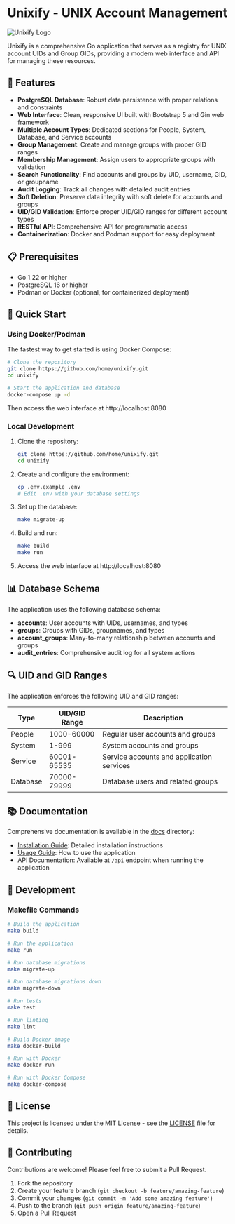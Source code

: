 # Unixify - UNIX Account Management

![Unixify Logo](https://via.placeholder.com/150x150.png?text=Unixify)

Unixify is a comprehensive Go application that serves as a registry for UNIX account UIDs and Group GIDs, providing a modern web interface and API for managing these resources.

## 🌟 Features

- **PostgreSQL Database**: Robust data persistence with proper relations and constraints
- **Web Interface**: Clean, responsive UI built with Bootstrap 5 and Gin web framework
- **Multiple Account Types**: Dedicated sections for People, System, Database, and Service accounts
- **Group Management**: Create and manage groups with proper GID ranges
- **Membership Management**: Assign users to appropriate groups with validation
- **Search Functionality**: Find accounts and groups by UID, username, GID, or groupname
- **Audit Logging**: Track all changes with detailed audit entries
- **Soft Deletion**: Preserve data integrity with soft delete for accounts and groups
- **UID/GID Validation**: Enforce proper UID/GID ranges for different account types
- **RESTful API**: Comprehensive API for programmatic access
- **Containerization**: Docker and Podman support for easy deployment

## 📋 Prerequisites

- Go 1.22 or higher
- PostgreSQL 16 or higher
- Podman or Docker (optional, for containerized deployment)

## 🚀 Quick Start

### Using Docker/Podman

The fastest way to get started is using Docker Compose:

```bash
# Clone the repository
git clone https://github.com/home/unixify.git
cd unixify

# Start the application and database
docker-compose up -d
```

Then access the web interface at http://localhost:8080

### Local Development

1. Clone the repository:
   ```bash
   git clone https://github.com/home/unixify.git
   cd unixify
   ```

2. Create and configure the environment:
   ```bash
   cp .env.example .env
   # Edit .env with your database settings
   ```

3. Set up the database:
   ```bash
   make migrate-up
   ```

4. Build and run:
   ```bash
   make build
   make run
   ```

5. Access the web interface at http://localhost:8080

## 📊 Database Schema

The application uses the following database schema:

- **accounts**: User accounts with UIDs, usernames, and types
- **groups**: Groups with GIDs, groupnames, and types
- **account_groups**: Many-to-many relationship between accounts and groups
- **audit_entries**: Comprehensive audit log for all system actions

## 🔍 UID and GID Ranges

The application enforces the following UID and GID ranges:

| Type     | UID/GID Range | Description                                |
|----------|---------------|--------------------------------------------|
| People   | 1000-60000    | Regular user accounts and groups           |
| System   | 1-999         | System accounts and groups                 |
| Service  | 60001-65535   | Service accounts and application services  |
| Database | 70000-79999   | Database users and related groups          |

## 📚 Documentation

Comprehensive documentation is available in the [docs](docs/) directory:

- [Installation Guide](docs/INSTALL.md): Detailed installation instructions
- [Usage Guide](docs/USAGE.md): How to use the application
- API Documentation: Available at `/api` endpoint when running the application

## 🔧 Development

### Makefile Commands

```bash
# Build the application
make build

# Run the application
make run

# Run database migrations
make migrate-up

# Run database migrations down
make migrate-down

# Run tests
make test

# Run linting
make lint

# Build Docker image
make docker-build

# Run with Docker
make docker-run

# Run with Docker Compose
make docker-compose
```

## 📝 License

This project is licensed under the MIT License - see the [LICENSE](LICENSE) file for details.

## 🤝 Contributing

Contributions are welcome! Please feel free to submit a Pull Request.

1. Fork the repository
2. Create your feature branch (`git checkout -b feature/amazing-feature`)
3. Commit your changes (`git commit -m 'Add some amazing feature'`)
4. Push to the branch (`git push origin feature/amazing-feature`)
5. Open a Pull Request